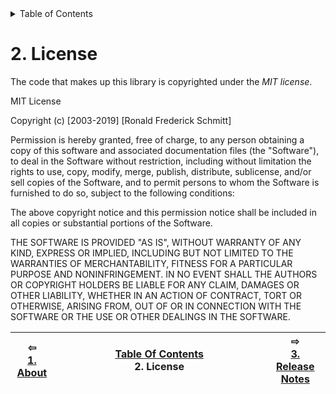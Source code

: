

<details>

  <summary>Table of Contents</summary>

1. [About](about.md)
2. [License](license.md)
3. [Release Notes](release-notes.md)
4. [Example code](examples.md)
5. [Installation](installation.md)
6. [Using Mathématiques](using-mathematiques.md)
7. [Coding Guide / Syntax](coding-guide.md)
8. [Benchmarks](benchmarks.md)
9. [Tests](test.md)
10. [New Feature Schedule](feature-schedule.md)
11. [Developer Guide](developer-guide.md)


</details>




# 2. License


The code that makes up this library is copyrighted under the *MIT license*.

MIT License

Copyright (c) [2003-2019] [Ronald Frederick Schmitt]

Permission is hereby granted, free of charge, to any person obtaining a copy
of this software and associated documentation files (the "Software"), to deal
in the Software without restriction, including without limitation the rights
to use, copy, modify, merge, publish, distribute, sublicense, and/or sell
copies of the Software, and to permit persons to whom the Software is
furnished to do so, subject to the following conditions:

The above copyright notice and this permission notice shall be included in all
copies or substantial portions of the Software.

THE SOFTWARE IS PROVIDED "AS IS", WITHOUT WARRANTY OF ANY KIND, EXPRESS OR
IMPLIED, INCLUDING BUT NOT LIMITED TO THE WARRANTIES OF MERCHANTABILITY,
FITNESS FOR A PARTICULAR PURPOSE AND NONINFRINGEMENT. IN NO EVENT SHALL THE
AUTHORS OR COPYRIGHT HOLDERS BE LIABLE FOR ANY CLAIM, DAMAGES OR OTHER
LIABILITY, WHETHER IN AN ACTION OF CONTRACT, TORT OR OTHERWISE, ARISING FROM,
OUT OF OR IN CONNECTION WITH THE SOFTWARE OR THE USE OR OTHER DEALINGS IN THE
SOFTWARE.

| ⇦ <br />[1. About](about.md)  | [Table Of Contents](README.md)<br />2. License<br /><img width=1000/> | ⇨ <br />[3. Release Notes](release-notes.md)   |
| ----------- | ----------- | ----------- |
